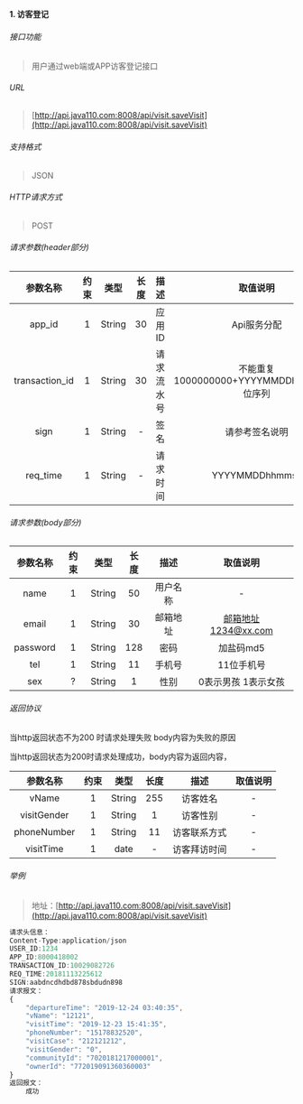 

**1\. 访客登记**
###### 接口功能
> 用户通过web端或APP访客登记接口

###### URL
> [http://api.java110.com:8008/api/visit.saveVisit](http://api.java110.com:8008/api/visit.saveVisit)

###### 支持格式
> JSON

###### HTTP请求方式
> POST

###### 请求参数(header部分)
|参数名称|约束|类型|长度|描述|取值说明|
| :-: | :-: | :-: | :-: | :-: | :-:|
|app_id|1|String|30|应用ID|Api服务分配                      |
|transaction_id|1|String|30|请求流水号|不能重复 1000000000+YYYYMMDDhhmmss+6位序列 |
|sign|1|String|-|签名|请参考签名说明|
|req_time|1|String|-|请求时间|YYYYMMDDhhmmss|

###### 请求参数(body部分)
|参数名称|约束|类型|长度|描述|取值说明|
| :-: | :-: | :-: | :-: | :-: | :-: |
|name|1|String|50|用户名称|-|
|email|1|String|30|邮箱地址|邮箱地址1234@xx.com|
|password|1|String|128|密码|加盐码md5|
|tel|1|String|11|手机号|11位手机号|
|sex|?|String|1|性别|0表示男孩 1表示女孩|

###### 返回协议

当http返回状态不为200 时请求处理失败 body内容为失败的原因

当http返回状态为200时请求处理成功，body内容为返回内容，

|参数名称|约束|类型|长度|描述|取值说明|
| :-: | :-: | :-: | :-: | :-: | :-:|
|vName|1|String|255|访客姓名|-|
|visitGender|1|String|1|访客性别|-|
|phoneNumber|1|String|11|访客联系方式|-|
|visitTime|1|date|-|访客拜访时间|-|



###### 举例
> 地址：[http://api.java110.com:8008/api/visit.saveVisit](http://api.java110.com:8008/api/visit.saveVisit)

``` javascript
请求头信息：
Content-Type:application/json
USER_ID:1234
APP_ID:8000418002
TRANSACTION_ID:10029082726
REQ_TIME:20181113225612
SIGN:aabdncdhdbd878sbdudn898
请求报文：
{
	"departureTime": "2019-12-24 03:40:35",
	"vName": "12121",
	"visitTime": "2019-12-23 15:41:35",
	"phoneNumber": "15178832520",
	"visitCase": "212121212",
	"visitGender": "0",
	"communityId": "7020181217000001",
	"ownerId": "772019091360360003"
}
返回报文：
    成功

```

